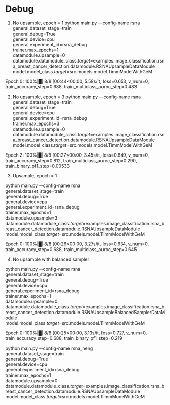 # Debug

1. No upsample, epoch = 1
python main.py --config-name rsna \
general.dataset_stage=train \
general.debug=True \
general.device=cpu \
general.experiment_id=rsna_debug \
trainer.max_epochs=1 \
datamodule.upsample=0 \
datamodule.datamodule_class._target_=examples.image_classification.rsna_breast_cancer_detection.datamodule.RSNAUpsampleDataModule \
model.model_class._target_=src.models.model.TimmModelWithGeM

Epoch 0: 100%|█| 8/8 [00:44<00:00,  5.58s/it, loss=0.653, v_num=0, train_accuracy_step=0.688, train_multiclass_auroc_step=0.483

2. No upsample, epoch = 3
python main.py --config-name rsna \
general.dataset_stage=train \
general.debug=True \
general.device=cpu \
general.experiment_id=rsna_debug \
trainer.max_epochs=3 \
datamodule.upsample=0 \
datamodule.datamodule_class._target_=examples.image_classification.rsna_breast_cancer_detection.datamodule.RSNAUpsampleDataModule \
model.model_class._target_=src.models.model.TimmModelWithGeM

Epoch 2: 100%|█| 8/8 [00:27<00:00,  3.45s/it, loss=0.649, v_num=0, train_accuracy_step=0.812, train_multiclass_auroc_step=0.290, train_binary_pf1_step=0.00533

3. Upsample, epoch = 1

python main.py --config-name rsna \
general.dataset_stage=train \
general.debug=True \
general.device=cpu \
general.experiment_id=rsna_debug \
trainer.max_epochs=1 \
datamodule.upsample=3 \
datamodule.datamodule_class._target_=examples.image_classification.rsna_breast_cancer_detection.datamodule.RSNAUpsampleDataModule \
model.model_class._target_=src.models.model.TimmModelWithGeM

Epoch 0: 100%|█| 8/8 [00:26<00:00,  3.27s/it, loss=0.634, v_num=0, train_accuracy_step=0.688, train_multiclass_auroc_step=0.645

4. No upsample with balanced sampler

python main.py --config-name rsna \
general.dataset_stage=train \
general.debug=True \
general.device=cpu \
general.experiment_id=rsna_debug \
trainer.max_epochs=1 \
datamodule.upsample=0 \
datamodule.datamodule_class._target_=examples.image_classification.rsna_breast_cancer_detection.datamodule.RSNAUpsampleBalancedSamplerDataModule \
model.model_class._target_=src.models.model.TimmModelWithGeM

Epoch 0: 100%|█| 8/8 [00:25<00:00,  3.13s/it, loss=0.727, v_num=0, train_accuracy_step=0.688, train_binary_pf1_step=0.219


python main.py --config-name rsna_heng \
general.dataset_stage=train \
general.debug=True \
general.device=cpu \
general.experiment_id=rsna_debug \
trainer.max_epochs=1 \
datamodule.upsample=0 \
datamodule.datamodule_class._target_=examples.image_classification.rsna_breast_cancer_detection.datamodule.RSNAUpsampleDataModule \
model.model_class._target_=src.models.model.TimmModelWithGeM